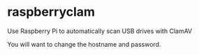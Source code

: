 # raspberryclam
Use Raspberry Pi to automatically scan USB drives with ClamAV

You will want to change the hostname and password.
